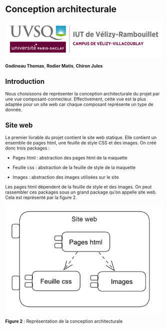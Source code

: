 # Conception architecturale

![logo_uvsq](../annexes/logo_uvsq.png)

**Godineau Thomas**, **Rodier Matis**, **Chiron Jules**

## Introduction

Nous choisissons de représenter la conception architecturale du projet par une vue composant-connecteur.
Effectivement, cette vue est la plus adaptée pour un site web car chaque composant représente un type de donnée.

## Site web

Le premier livrable du projet contient le site web statique. Elle contient un ensemble de pages html,  une feuille de style CSS et des images.
On créé donc trois packages :

- Pages html : abstraction des pages html de la maquette

- Feuille css : abstraction de la feuille de style de la maquette

- Images : abstraction des images utilisées sur le site

Les pages html dépendent de la feuille de style et des images. On peut rassembler ces packages sous un grand package qu’on appelle site web. Cela est représenté par la figure 2.

![figure2](../annexes/figure_conception_archi_web_static.png)

**Figure 2** : Représentation de la conception architecturale
